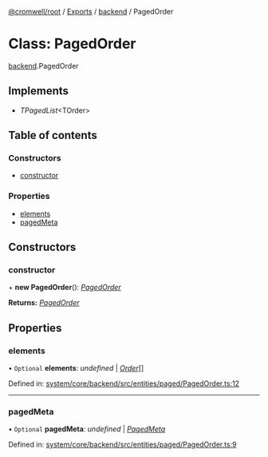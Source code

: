 [@cromwell/root](../README.md) / [Exports](../modules.md) / [backend](../modules/backend.md) / PagedOrder

# Class: PagedOrder

[backend](../modules/backend.md).PagedOrder

## Implements

* *TPagedList*<TOrder\>

## Table of contents

### Constructors

- [constructor](backend.pagedorder.md#constructor)

### Properties

- [elements](backend.pagedorder.md#elements)
- [pagedMeta](backend.pagedorder.md#pagedmeta)

## Constructors

### constructor

\+ **new PagedOrder**(): [*PagedOrder*](backend.pagedorder.md)

**Returns:** [*PagedOrder*](backend.pagedorder.md)

## Properties

### elements

• `Optional` **elements**: *undefined* \| [*Order*](backend.order.md)[]

Defined in: [system/core/backend/src/entities/paged/PagedOrder.ts:12](https://github.com/CromwellCMS/Cromwell/blob/8568c07/system/core/backend/src/entities/paged/PagedOrder.ts#L12)

___

### pagedMeta

• `Optional` **pagedMeta**: *undefined* \| [*PagedMeta*](backend.pagedmeta.md)

Defined in: [system/core/backend/src/entities/paged/PagedOrder.ts:9](https://github.com/CromwellCMS/Cromwell/blob/8568c07/system/core/backend/src/entities/paged/PagedOrder.ts#L9)
